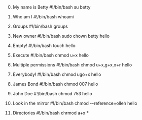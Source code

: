 0. My name is Betty
#!/bin/bash
su betty

1. Who am I
#!/bin/bash
whoami

2. Groups
#!/bin/bash
groups

3. New owner
#!/bin/bash
sudo chown betty hello

4. Empty!
#!/bin/bash
touch hello

5. Execute
#!/bin/bash
chmod u+x hello

6. Multiple permissions
#!/bin/bash
chmod u+x,g+x,o+r hello

7. Everybody!
#!/bin/bash
chmod ugo+x hello

8. James Bond
#!/bin/bash
chmod 007 hello

9. John Doe
#!/bin/bash
chmod 753 hello

10. Look in the mirror
#!/bin/bash
chmod --reference=olleh hello

11. Directories
#!/bin/bash
chrmod a+x *

